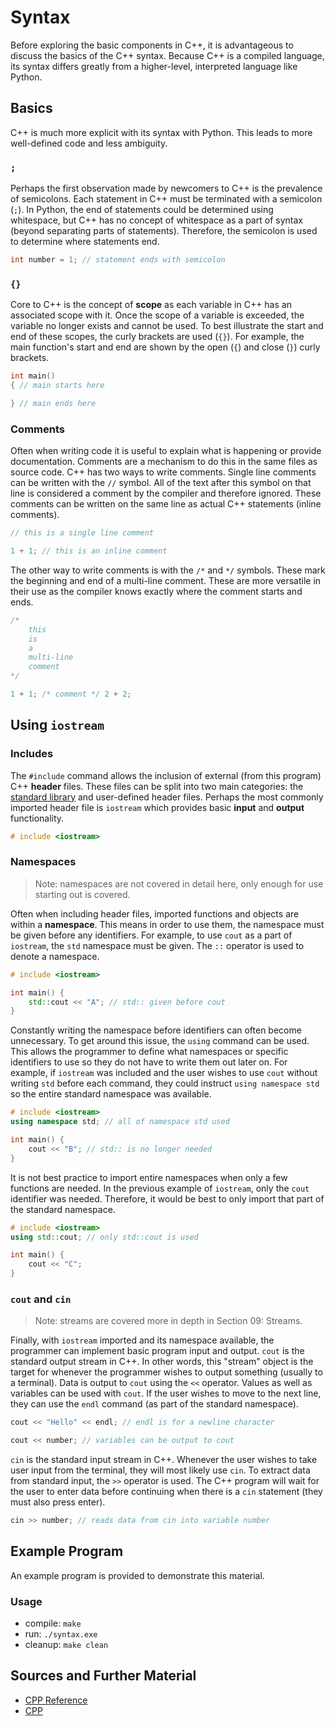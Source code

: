 # Syntax

Before exploring the basic components in C++, it is advantageous to discuss the basics of the C++ syntax. Because C++ is a compiled language, its syntax differs greatly from a higher-level, interpreted language like Python.

## Basics

C++ is much more explicit with its syntax with Python. This leads to more well-defined code and less ambiguity.

### `;`

Perhaps the first observation made by newcomers to C++ is the prevalence of semicolons. Each statement in C++ must be terminated with a semicolon (`;`). In Python, the end of statements could be determined using whitespace, but C++ has no concept of whitespace as a part of syntax (beyond separating parts of statements). Therefore, the semicolon is used to determine where statements end.

```C++
int number = 1; // statement ends with semicolon
```

### `{}`

Core to C++ is the concept of **scope** as each variable in C++ has an associated scope with it. Once the scope of a variable is exceeded, the variable no longer exists and cannot be used. To best illustrate the start and end of these scopes, the curly brackets are used (`{}`). For example, the main function's start and end are shown by the open (`{`) and close (`}`) curly brackets.

```C++
int main()
{ // main starts here

} // main ends here
```

### Comments

Often when writing code it is useful to explain what is happening or provide documentation. Comments are a mechanism to do this in the same files as source code. C++ has two ways to write comments. Single line comments can be written with the `//` symbol. All of the text after this symbol on that line is considered a comment by the compiler and therefore ignored. These comments can be written on the same line as actual C++ statements (inline comments).

```C++
// this is a single line comment
```

```C++
1 + 1; // this is an inline comment
```

The other way to write comments is with the `/*` and `*/` symbols. These mark the beginning and end of a multi-line comment. These are more versatile in their use as the compiler knows exactly where the comment starts and ends.

```C++
/*
    this
    is
    a
    multi-line
    comment
*/
```

```C++
1 + 1; /* comment */ 2 + 2;
```

## Using `iostream`

### Includes

The `#include` command allows the inclusion of external (from this program) C++ **header** files. These files can be split into two main categories: the [standard library](https://en.cppreference.com/w/cpp/header) and user-defined header files. Perhaps the most commonly imported header file is `iostream` which provides basic **input** and **output** functionality.

```C++
# include <iostream>
```

### Namespaces

> Note: namespaces are not covered in detail here, only enough for use starting out is covered.

Often when including header files, imported functions and objects are within a **namespace**. This means in order to use them, the namespace must be given before any identifiers. For example, to use `cout` as a part of `iostream`, the `std` namespace must be given. The `::` operator is used to denote a namespace.

```C++
# include <iostream>

int main() {
    std::cout << "A"; // std:: given before cout
}
```

Constantly writing the namespace before identifiers can often become unnecessary. To get around this issue, the `using` command can be used. This allows the programmer to define what namespaces or specific identifiers to use so they do not have to write them out later on. For example, if `iostream` was included and the user wishes to use `cout` without writing `std` before each command, they could instruct `using namespace std` so the entire standard namespace was available.

```C++
# include <iostream>
using namespace std; // all of namespace std used

int main() {
    cout << "B"; // std:: is no longer needed
}
```

It is not best practice to import entire namespaces when only a few functions are needed. In the previous example of `iostream`, only the `cout` identifier was needed. Therefore, it would be best to only import that part of the standard namespace.

```C++
# include <iostream>
using std::cout; // only std::cout is used

int main() {
    cout << "C";
}
```

### `cout` and `cin`

> Note: streams are covered more in depth in Section 09: Streams.

Finally, with `iostream` imported and its namespace available, the programmer can implement basic program input and output. `cout` is the standard output stream in C++. In other words, this "stream" object is the target for whenever the programmer wishes to output something (usually to a terminal). Data is output to `cout` using the `<<` operator. Values as well as variables can be used with `cout`. If the user wishes to move to the next line, they can use the `endl` command (as part of the standard namespace).

```C++
cout << "Hello" << endl; // endl is for a newline character
```

```C++
cout << number; // variables can be output to cout
```

`cin` is the standard input stream in C++. Whenever the user wishes to take user input from the terminal, they will most likely use `cin`. To extract data from standard input, the `>>` operator is used. The C++ program will wait for the user to enter data before continuing when there is a `cin` statement (they must also press enter).

```C++
cin >> number; // reads data from cin into variable number
```

## Example Program

An example program is provided to demonstrate this material.

### Usage
- compile: `make`
- run: `./syntax.exe`
- cleanup: `make clean`

## Sources and Further Material

- [CPP Reference](https://en.cppreference.com/)
- [CPP](https://www.cplusplus.com/doc/)
